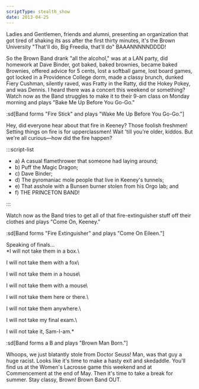 ```yaml
---
scriptType: stealth_show
date: 2013-04-25
---
```


Ladies and Gentlemen, friends and alumni, presenting an organization that got tired of shaking its ass after the first thirty minutes, it's the Brown University "That'll do, Big Freedia, that'll do" BAAANNNNNDDDD!

So the Brown Band drank "all the alcohol," was at a LAN party, did homework at Dave Binder, got baked, baked brownies, became baked Brownies, offered advice for 5 cents, lost a softball game, lost board games, got locked in a Providence College dorm, made a classy brunch, dunked Fiery Cushman, silently raved, was Fratty in the Ratty, did the Hokey Pokey, and was Dennis. I heard there was a concert this weekend or something? Watch now as the Band struggles to make it to their 9-am class on Monday morning and plays "Bake Me Up Before You Go-Go."

:sd[Band forms "Fire Stick" and plays "Wake Me Up Before You Go-Go."]

Hey, did everyone hear about that fire in Keeney? Those foolish freshmen! Setting things on fire is for upperclassmen! Wait 'till you're older, kiddos. But we're all curious—how did the fire happen?

:::script-list

- a) A casual flamethrower that someone had laying around;
- b) Puff the Magic Dragon;
- c) Dave Binder;
- d) The pyromaniac mole people that live in Keeney's tunnels;
- e) That asshole with a Bunsen burner stolen from his Orgo lab; and
- f) THE PRINCETON BAND!

:::

Watch now as the Band tries to get all of that fire-extinguisher stuff off their clothes and plays "Come On, Keeney."

:sd[Band forms "Fire Extinguisher" and plays "Come On Eileen."]

Speaking of finals...\
\*I will not take them in a box.\

I will not take them with a fox\

I will not take them in a house\

I will not take them with a mouse\

I will not take them here or there.\

I will not take them anywhere.\

I will not take my final exam.\

I will not take it, Sam-I-am.\*

:sd[Band forms a B and plays "Brown Man Born."]

Whoops, we just blatantly stole from Doctor Seuss! Man, was that guy a huge racist. Looks like it's time to make a hasty exit and skedaddle. You'll find us at the Women's Lacrosse game this weekend and at Commencement at the end of May. Then it's time to take a break for summer. Stay classy, Brown! Brown Band OUT.
